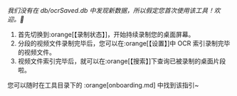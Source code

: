 *我们没有在 db/ocrSaved.db 中发现新数据，所以假定您首次使用该工具！欢迎。🎉*  
1. 首先切换到:orange[【录制状态】]，开始持续录制您的桌面屏幕。  
2. 分段的视频文件录制完毕后，您可以在:orange[【设置】]中 OCR 索引录制完毕的视频文件。  
3. 视频文件索引完毕后，就可以在:orange[【搜索】]下查询已被录制的桌面片段啦。  
  
您可以随时在工具目录下的 :orange[onboarding.md] 中找到该指引~